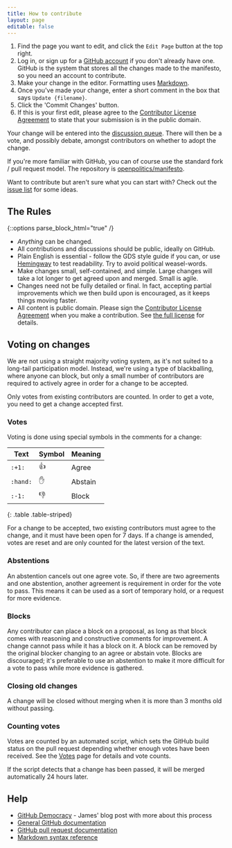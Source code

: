 ```yaml
---
title: How to contribute
layout: page
editable: false
---
```


1. Find the page you want to edit, and click the `Edit Page` button at the top right.
2. Log in, or sign up for a [GitHub account](https://github.com/signup/free) if you don't already have one. GitHub is the system that stores all the changes made to the manifesto, so you need an account to contribute.
3. Make your change in the editor. Formatting uses [Markdown](http://en.support.wordpress.com/markdown-quick-reference/).
4. Once you've made your change, enter a short comment in the box that says `Update {filename}`.
5. Click the 'Commit Changes' button.
6. If this is your first edit, please agree to the [Contributor License Agreement](https://www.clahub.com/agreements/openpolitics/manifesto) to state that your submission is in the public domain.

Your change will be entered into the [discussion queue](https://votebot.openpolitics.org.uk). There will then be a vote, and possibly debate, amongst contributors on whether to adopt the change.

If you're more familiar with GitHub, you can of course use the standard fork / pull request model. The repository is [openpolitics/manifesto](https://github.com/openpolitics/manifesto).

Want to contribute but aren't sure what you can start with? Check out the [issue list](https://github.com/openpolitics/manifesto/labels/policy) for some ideas.

## The Rules

{::options parse_block_html="true" /}
<div class='well'>

* *Anything* can be changed.
* All contributions and discussions should be public, ideally on GitHub.
* Plain English is essential - follow the GDS style guide if you can, or use [Hemingway](http://hemingwayapp.com) to test readability. Try to avoid political weasel-words.
* Make changes small, self-contained, and simple. Large changes will take a lot longer to get agreed upon and merged. Small is agile.
* Changes need not be fully detailed or final. In fact, accepting partial improvements which we then build upon is encouraged, as it keeps things moving faster.
* All content is public domain. Please sign the [Contributor License Agreement](https://www.clahub.com/agreements/openpolitics/manifesto) when you make a contribution. See [the full license](license.html) for details.

</div>

## Voting on changes

We are not using a straight majority voting system, as it's not suited to a long-tail participation model. Instead, we're using a type of blackballing, where anyone can block, but only a small number of contributors are required to actively agree in order for a change to be accepted.

Only votes from existing contributors are counted. In order to get a vote, you need to get a change accepted first.

### Votes

Voting is done using special symbols in the comments for a change:

| Text | Symbol | Meaning |
|------|--------|---------|
| <code>&#58;+1&#58;</code> | :+1: | Agree |
| <code>&#58;hand&#58;</code> | :hand: | Abstain |
| <code>&#58;-1&#58;</code> | :-1: | Block |
{: .table .table-striped}

For a change to be accepted, two existing contributors must agree to the change, and it must have been open for 7 days. If a change is amended, votes are reset and are only counted for the latest version of the text.

### Abstentions

An abstention cancels out one agree vote. So, if there are two agreements and one abstention, another agreement is requirement in order for the vote to pass. This means it can be used as a sort of temporary hold, or a request for more evidence.

### Blocks

Any contributor can place a block on a proposal, as long as that block comes with reasoning and constructive comments for improvement. A change cannot pass while it has a block on it. A block can be removed by the original blocker changing to an agree or abstain vote. Blocks are discouraged; it's preferable to use an abstention to make it more difficult for a vote to pass while more evidence is gathered.

### Closing old changes

A change will be closed without merging when it is more than 3 months old without passing.

### Counting votes

Votes are counted by an automated script, which sets the GitHub build status on the pull request depending whether enough votes have been received. See the [Votes](https://votebot.openpolitics.org.uk) page for details and vote counts. 

If the script detects that a change has been passed, it will be merged automatically 24 hours later.

## Help

* [GitHub Democracy](https://floppy.org.uk/blog/2014/10/13/github-democracy/) - James' blog post with more about this process
* [General GitHub documentation](http://help.github.com/)
* [GitHub pull request documentation](http://help.github.com/send-pull-requests/)
* [Markdown syntax reference](http://en.support.wordpress.com/markdown-quick-reference/)
